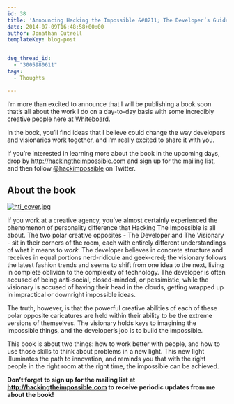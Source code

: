 ```yaml
---
id: 38
title: 'Announcing Hacking the Impossible &#8211; The Developer’s Guide to Working with Visionaries'
date: 2014-07-09T16:48:58+00:00
author: Jonathan Cutrell
templateKey: blog-post


dsq_thread_id:
  - "3005980611"
tags:
  - Thoughts

---
```

<p>I’m more than excited to announce that I will be publishing a book soon that’s all about the work I do on a day-to-day basis with some incredibly creative people here at <a href="http://whiteboard.is">Whiteboard</a>.</p>

<p>In the book, you’ll find ideas that I believe could change the way developers and visionaries work together, and I’m really excited to share it with you.</p>

<p>If you’re interested in learning more about the book in the upcoming days, drop by <a href="http://hackingtheimpossible.com">http://hackingtheimpossible.com</a> and sign up for the mailing list, and then follow <a href="http://twitter.com/hackimpossible">@hackimpossible</a> on Twitter.</p>

<h2>About the book</h2>

<p><a href="http://img.svbtle.com/4b6uympiv3gy8q.jpg"><img src="https://d23f6h5jpj26xu.cloudfront.net/4b6uympiv3gy8q_small.jpg" alt="hti_cover.jpg" /></a></p>

<p>If you work at a creative agency, you’ve almost certainly experienced the phenomenon of personality difference that Hacking The Impossible is all about. The two polar creative opposites - The Developer and The Visionary - sit in their corners of the room, each with entirely different understandings of what it means to <em>work</em>. The developer believes in concrete structure and receives in equal portions nerd-ridicule and geek-cred; the visionary follows the latest fashion trends and seems to shift from one idea to the next, living in complete oblivion to the complexity of technology. The developer is often accused of being anti-social, closed-minded, or pessimistic, while the visionary is accused of having their head in the clouds, getting wrapped up in impractical or downright impossible ideas.</p>

<p>The truth, however, is that the powerful creative abilities of each of these polar opposite caricatures are held within their ability to be the extreme versions of themselves. The visionary holds keys to imagining the impossible things, and the developer’s job is to build the impossible.</p>

<p>This book is about two things: how to work better with people, and how to use those skills to think about problems in a new light. This new light illuminates the path to innovation, and reminds you that with the right people in the right room at the right time, the impossible can be achieved.</p>

<p><strong>Don’t forget to sign up for the mailing list at <a href="http://hackingtheimpossible.com">http://hackingtheimpossible.com</a> to receive periodic updates from me about the book!</strong></p>
